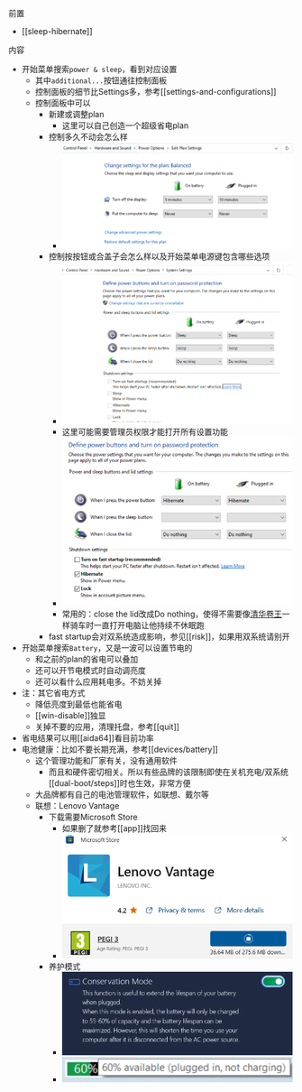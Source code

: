 前置
- [[sleep-hibernate]]

内容
- 开始菜单搜索`power & sleep`，看到对应设置
  - 其中`additional...`按钮通往控制面板
  - 控制面板的细节比Settings多，参考[[settings-and-configurations]]
  - 控制面板中可以
    - 新建或调整plan
      - 这里可以自己创造一个超级省电plan
    - 控制多久不动会怎么样
      - ![](no-operation.png)
    - 控制按按钮或合盖子会怎么样以及开始菜单电源键包含哪些选项
      - ![](fast-startup.png)
      - 这里可能需要管理员权限才能打开所有设置功能
      - ![](button-lid.png)
      - 常用的：close the lid改成Do nothing，使得不需要像[清华卷王](https://www.zhihu.com/question/423525550)一样骑车时一直打开电脑让他持续不休眠跑
    - fast startup会对双系统造成影响，参见[[risk]]，如果用双系统请别开
- 开始菜单搜索`Battery`，又是一波可以设置节电的
  - 和之前的plan的省电可以叠加
  - 还可以开节电模式时自动调亮度
  - 还可以看什么应用耗电多。不妨关掉
- 注：其它省电方式
  - 降低亮度到最低也能省电
  - [[win-disable]]独显
  - 关掉不要的应用，清理托盘，参考[[quit]]
- 省电结果可以用[[aida64]]看目前功率
- 电池健康：比如不要长期充满，参考[[devices/battery]]
  - 这个管理功能和厂家有关，没有通用软件
    - 而且和硬件密切相关。所以有些品牌的该限制即使在关机充电/双系统[[dual-boot/steps]]时也生效，非常方便
  - 大品牌都有自己的电池管理软件，如联想、戴尔等
  - 联想：Lenovo Vantage
    - 下载需要Microsoft Store
      - 如果删了就参考[[app]]找回来
      - ![](lenovo-vantage.png)
    - 养护模式
      - ![](conservation-mode.png)
      - ![](conservation-mode-result.png)